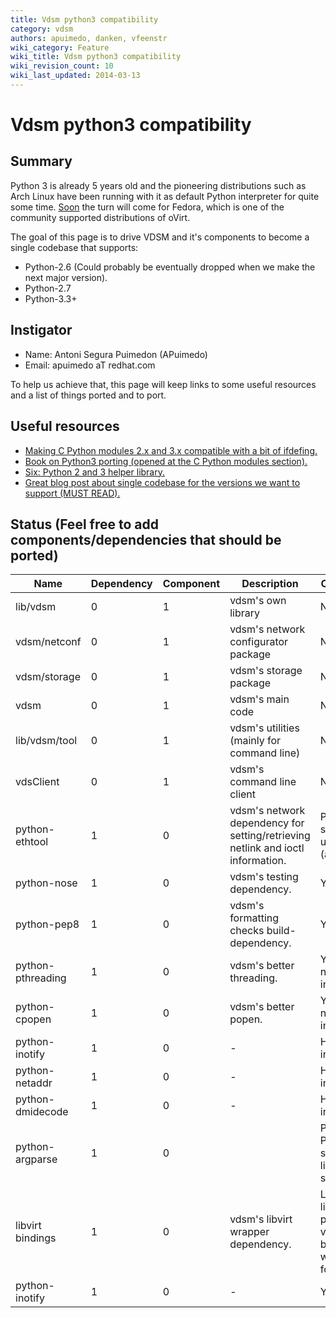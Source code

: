 ```yaml
---
title: Vdsm python3 compatibility
category: vdsm
authors: apuimedo, danken, vfeenstr
wiki_category: Feature
wiki_title: Vdsm python3 compatibility
wiki_revision_count: 10
wiki_last_updated: 2014-03-13
---
```


# Vdsm python3 compatibility

## Summary

Python 3 is already 5 years old and the pioneering distributions such as Arch Linux have been running with it as default Python interpreter for quite some time. [Soon](https://fedoraproject.org/wiki/Changes/Python_3_as_Default) the turn will come for Fedora, which is one of the community supported distributions of oVirt.

The goal of this page is to drive VDSM and it's components to become a single codebase that supports:

*   Python-2.6 (Could probably be eventually dropped when we make the next major version).
*   Python-2.7
*   Python-3.3+

## Instigator

*   Name: Antoni Segura Puimedon (APuimedo)
*   Email: apuimedo aT redhat.com

To help us achieve that, this page will keep links to some useful resources and a list of things ported and to port.

## Useful resources

*   [Making C Python modules 2.x and 3.x compatible with a bit of ifdefing.](http://docs.python.org/3/howto/cporting.html)
*   [Book on Python3 porting (opened at the C Python modules section).](http://python3porting.com/cextensions.html)
*   [Six: Python 2 and 3 helper library.](http://pythonhosted.org/six/)
*   [Great blog post about single codebase for the versions we want to support (MUST READ).](http://lucumr.pocoo.org/2013/5/21/porting-to-python-3-redux/)

## Status (Feel free to add components/dependencies that should be ported)

| Name              | Dependency | Component | Description                                                                     | Completion                                                  |
|-------------------|------------|-----------|---------------------------------------------------------------------------------|-------------------------------------------------------------|
| lib/vdsm          | 0          | 1         | vdsm's own library                                                              | No                                                          |
| vdsm/netconf      | 0          | 1         | vdsm's network configurator package                                             | No                                                          |
| vdsm/storage      | 0          | 1         | vdsm's storage package                                                          | No                                                          |
| vdsm              | 0          | 1         | vdsm's main code                                                                | No                                                          |
| lib/vdsm/tool     | 0          | 1         | vdsm's utilities (mainly for command line)                                      | No                                                          |
| vdsClient         | 0          | 1         | vdsm's command line client                                                      | No                                                          |
| python-ethtool    | 1          | 0         | vdsm's network dependency for setting/retrieving netlink and ioctl information. | Patch submitted upstream (apuimedo)                         |
| python-nose       | 1          | 0         | vdsm's testing dependency.                                                      | Yes                                                         |
| python-pep8       | 1          | 0         | vdsm's formatting checks build-dependency.                                      | Yes                                                         |
| python-pthreading | 1          | 0         | vdsm's better threading.                                                        | Yes (not necessary in Python3)                              |
| python-cpopen     | 1          | 0         | vdsm's better popen.                                                            | Yes (not necessary in Python3)                              |
| python-inotify    | 1          | 0         | -                                                                               | Has to be investigated                                      |
| python-netaddr    | 1          | 0         | -                                                                               | Has to be investigated                                      |
| python-dmidecode  | 1          | 0         | -                                                                               | Has to be investigated                                      |
| python-argparse   | 1          | 0         |                                                                                 | Part of Python standard library since 3.2                   |
| libvirt bindings  | 1          | 0         | vdsm's libvirt wrapper dependency.                                              | Latest libvirt-python GIT version builds wrappers for both. |
| python-inotify    | 1          | 0         | -                                                                               | Yes                                                         |

